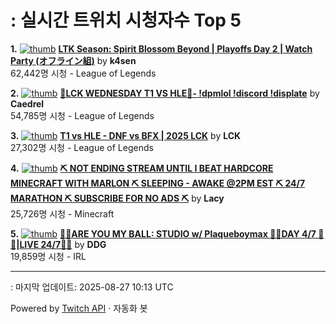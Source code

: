 # : 실시간 트위치 시청자수 Top 5

**1.** [![thumb](https://static-cdn.jtvnw.net/previews-ttv/live_user_k4sen-320x180.jpg)](https://twitch.tv/k4sen)
**[LTK Season: Spirit Blossom Beyond | Playoffs Day 2 | Watch Party (オフライン組)](https://twitch.tv/k4sen)** by **k4sen**<br>62,442명 시청  - League of Legends

**2.** [![thumb](https://static-cdn.jtvnw.net/previews-ttv/live_user_caedrel-320x180.jpg)](https://twitch.tv/Caedrel)
**[🔴LCK WEDNESDAY T1 VS HLE🔴-  !dpmlol !discord !displate](https://twitch.tv/Caedrel)** by **Caedrel**<br>54,785명 시청  - League of Legends

**3.** [![thumb](https://static-cdn.jtvnw.net/previews-ttv/live_user_lck-320x180.jpg)](https://twitch.tv/LCK)
**[T1 vs HLE - DNF vs BFX | 2025 LCK](https://twitch.tv/LCK)** by **LCK**<br>27,302명 시청  - League of Legends

**4.** [![thumb](https://static-cdn.jtvnw.net/previews-ttv/live_user_lacy-320x180.jpg)](https://twitch.tv/Lacy)
**[⛏️ NOT ENDING STREAM UNTIL I BEAT HARDCORE MINECRAFT WITH MARLON ⛏️ SLEEPING - AWAKE @2PM EST ⛏️ 24/7 MARATHON ⛏️ SUBSCRIBE FOR NO ADS ⛏️](https://twitch.tv/Lacy)** by **Lacy**<br>25,726명 시청  - Minecraft

**5.** [![thumb](https://static-cdn.jtvnw.net/previews-ttv/live_user_ddg-320x180.jpg)](https://twitch.tv/DDG)
**[🏀💕ARE YOU MY BALL: STUDIO w/ Plaqueboymax 🏀💕DAY 4/7 🏀💕|LIVE 24/7🏀💕](https://twitch.tv/DDG)** by **DDG**<br>19,859명 시청  - IRL


---
: 마지막 업데이트: 2025-08-27 10:13 UTC

Powered by [Twitch API](https://dev.twitch.tv/docs/api/reference) · 자동화 봇